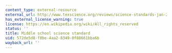 ```yaml
---
content_type: external-resource
external_url: http://www.texscience.org/reviews/science-standards-jan-2009.htm
has_external_license_warning: true
license: https://en.wikipedia.org/wiki/All_rights_reserved
status: ''
title: Middle school science standard
uid: 572de5d8-f8be-4aa2-8349-0f88661bba6b
wayback_url: ''
---
```

